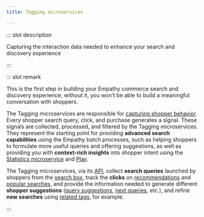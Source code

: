 ```yaml
---
title: Tagging microservices

---
```


::: slot description

Capturing the interaction data needed to enhance your search and discovery experience

:::

::: slot remark

This is the first step in building your Empathy commerce search and discovery experience; without it, you won’t be able to build a meaningful conversation with shoppers.  

The Tagging microservices are responsible for [capturing shopper behavior](../../capture-shopper-interaction). Every shopper search query, click, and purchase generates a signal. These signals are collected, processed, and filtered by the Tagging microservices. They represent the starting point for providing **advanced search capabilities** using the Empathy batch processes, such as helping shoppers to formulate more useful queries and offering suggestions, as well as providing you with **context-rich insights** into shopper intent using the [Statistics microservice](stats-service) and [Play](../play/).

The Tagging microservices, via its [API](/develop-empathy-platform/api-reference/tagging-api.md), collect **search queries** launched by shoppers from the [search box](../interface/search-box.md), track the **clicks** on [recommendations](../interface/recommendations.md) and [popular searches](../interface/popular-searches.md), and provide the information needed to generate different **shopper suggestions** ([query suggestions](../interface/query-suggestions.md), [next queries](../interface/next-queries.md), etc.), and refine **new searches** using [related tags](../interface/related-tags.md), for example.

:::
<MoreInfo>
<Flex theme="links">

<GoTo title="Capture shopper interaction and behavior" to="../../capture-shopper-interaction"></GoTo>
<GoTo title="Capture shopper interaction using the Tagging API" to="/develop-empathy-platform/capture-interaction-signals"></GoTo>
<GoTo title="Tagging API" to="/develop-empathy-platform/api-reference/tagging-api"></GoTo>
<GoTo title="Empathize batch process" to="empathize-batch"></GoTo>
<GoTo title="Query Signals batch process" to="query-signals-batch"></GoTo>
<GoTo title="Top Clicked batch process" to="top-clicked-batch"></GoTo>
</Flex>
</MoreInfo>